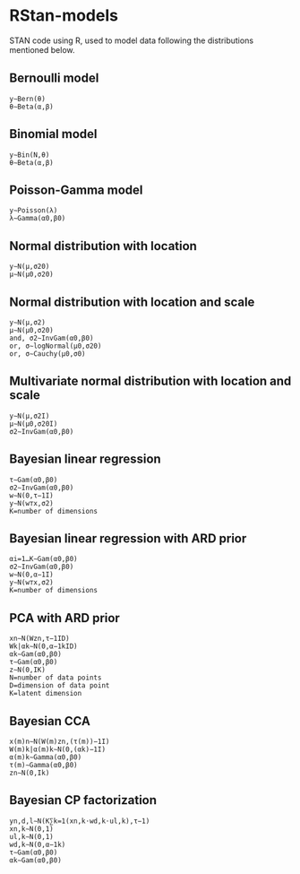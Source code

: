 # RStan-models

STAN code using R, used to model data following the distributions mentioned below. 

## Bernoulli model  

	y∼Bern(θ)
	θ∼Beta(α,β)

## Binomial model

	y∼Bin(N,θ)
	θ∼Beta(α,β)

## Poisson-Gamma model

	y∼Poisson(λ)
	λ∼Gamma(α0,β0)

## Normal distribution with location

	y∼N(μ,σ20)
	μ∼N(μ0,σ20)

## Normal distribution with location and scale

	y∼N(μ,σ2)
	μ∼N(μ0,σ20)
	and, σ2∼InvGam(α0,β0)
	or, σ∼logNormal(μ0,σ20)
	or, σ∼Cauchy(μ0,σ0)

## Multivariate normal distribution with location and scale

	y∼N(μ,σ2I)
	μ∼N(μ0,σ20I)
	σ2∼InvGam(α0,β0)

## Bayesian linear regression

	τ∼Gam(α0,β0)
	σ2∼InvGam(α0,β0)
	w∼N(0,τ−1I)
	y∼N(w⊤x,σ2)
	K=number of dimensions

## Bayesian linear regression with ARD prior

	αi=1…K∼Gam(α0,β0)
	σ2∼InvGam(α0,β0)
	w∼N(0,α−1I)
	y∼N(w⊤x,σ2)
	K=number of dimensions


## PCA with ARD prior

	xn∼N(Wzn,τ−1ID)
	Wk|αk∼N(0,α−1kID)
	αk∼Gam(α0,β0)
	τ∼Gam(α0,β0)
	z∼N(0,IK)
	N=number of data points
	D=dimension of data point
	K=latent dimension

## Bayesian CCA

	x(m)n∼N(W(m)zn,(τ(m))−1I)
	W(m)k|α(m)k∼N(0,(αk)−1I)
	α(m)k∼Gamma(α0,β0)
	τ(m)∼Gamma(α0,β0)
	zn∼N(0,Ik)

## Bayesian CP factorization

	yn,d,l∼N(K∑k=1(xn,k⋅wd,k⋅ul,k),τ−1)
	xn,k∼N(0,1)
	ul,k∼N(0,1)
	wd,k∼N(0,α−1k)
	τ∼Gam(α0,β0)
	αk∼Gam(α0,β0)


